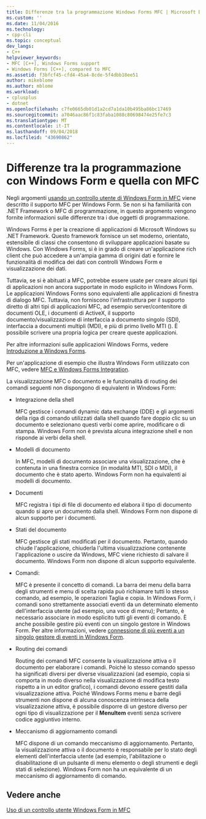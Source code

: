 ```yaml
---
title: Differenze tra la programmazione Windows Forms MFC | Microsoft Docs
ms.custom: ''
ms.date: 11/04/2016
ms.technology:
- cpp-cli
ms.topic: conceptual
dev_langs:
- C++
helpviewer_keywords:
- MFC [C++], Windows Forms support
- Windows Forms [C++], compared to MFC
ms.assetid: f3bfcf45-cfd4-45a4-8cde-5f4dbb18ee51
author: mikeblome
ms.author: mblome
ms.workload:
- cplusplus
- dotnet
ms.openlocfilehash: c7fe0665db01d1a2cd7a1da10b495ba86bc17469
ms.sourcegitcommit: a7046aac86f1c83faba1088c80698474e25fe7c3
ms.translationtype: MT
ms.contentlocale: it-IT
ms.lasthandoff: 09/04/2018
ms.locfileid: "43690862"
---
```

# <a name="windows-formsmfc-programming-differences"></a>Differenze tra la programmazione con Windows Form e quella con MFC
Negli argomenti [usando un controllo utente di Windows Form in MFC](../dotnet/using-a-windows-form-user-control-in-mfc.md) viene descritto il supporto MFC per Windows Form. Se non si ha familiarità con .NET Framework o MFC di programmazione, in questo argomento vengono fornite informazioni sulle differenze tra i due oggetti di programmazione.  
  
 Windows Forms è per la creazione di applicazioni di Microsoft Windows su .NET Framework. Questo framework fornisce un set moderno, orientato, estensibile di classi che consentono di sviluppare applicazioni basate su Windows. Con Windows Forms, si è in grado di creare un'applicazione rich client che può accedere a un'ampia gamma di origini dati e fornire le funzionalità di modifica dei dati con controlli Windows Form e visualizzazione dei dati.  
  
 Tuttavia, se si è abituati a MFC, potrebbe essere usate per creare alcuni tipi di applicazioni non ancora supportate in modo esplicito in Windows Form. Le applicazioni Windows Forms sono equivalenti alle applicazioni di finestra di dialogo MFC. Tuttavia, non forniscono l'infrastruttura per il supporto diretto di altri tipi di applicazioni MFC, ad esempio server/contenitore di documenti OLE, i documenti di ActiveX, il supporto documento/visualizzazione di interfaccia a documento singolo (SDI), interfaccia a documenti multipli (MDI), e più di primo livello MTI (). È possibile scrivere una propria logica per creare queste applicazioni.  
  
 Per altre informazioni sulle applicazioni Windows Forms, vedere [Introduzione a Windows Forms](/dotnet/framework/winforms/windows-forms-overview).  
  
 Per un'applicazione di esempio che illustra Windows Form utilizzato con MFC, vedere [MFC e Windows Forms Integration](http://www.microsoft.com/downloads/details.aspx?FamilyID=987021bc-e575-4fe3-baa9-15aa50b0f599&displaylang=en).  
  
 La visualizzazione MFC o documento e le funzionalità di routing dei comandi seguenti non dispongono di equivalenti in Windows Form:  
  
-   Integrazione della shell  
  
     MFC gestisce i comandi dynamic data exchange (DDE) e gli argomenti della riga di comando utilizzati dalla shell quando fare doppio clic su un documento e selezionano questi verbi come aprire, modificare o di stampa. Windows Form non è prevista alcuna integrazione shell e non risponde ai verbi della shell.  
  
-   Modelli di documento  
  
     In MFC, modelli di documento associare una visualizzazione, che è contenuta in una finestra cornice (in modalità MTI, SDI o MDI), il documento che è stato aperto. Windows Form non ha equivalenti ai modelli di documento.  
  
-   Documenti  
  
     MFC registra i tipi di file di documento ed elabora il tipo di documento quando si apre un documento dalla shell. Windows Form non dispone di alcun supporto per i documenti.  
  
-   Stati del documento  
  
     MFC gestisce gli stati modificati per il documento. Pertanto, quando chiude l'applicazione, chiuderla l'ultima visualizzazione contenente l'applicazione o uscire da Windows, MFC viene richiesto di salvare il documento. Windows Form non dispone di alcun supporto equivalente.  
  
-   Comandi:  
  
     MFC è presente il concetto di comandi. La barra dei menu della barra degli strumenti e menu di scelta rapida può richiamare tutti lo stesso comando, ad esempio, le operazioni Taglia e copia. In Windows Form, i comandi sono strettamente associati eventi da un determinato elemento dell'interfaccia utente (ad esempio, una voce di menu); Pertanto, è necessario associare in modo esplicito tutti gli eventi di comando. È anche possibile gestire più eventi con un singolo gestore in Windows Form. Per altre informazioni, vedere [connessione di più eventi a un singolo gestore di eventi in Windows Form](/dotnet/framework/winforms/how-to-connect-multiple-events-to-a-single-event-handler-in-windows-forms).  
  
-   Routing dei comandi  
  
     Routing dei comandi MFC consente la visualizzazione attiva o il documento per elaborare i comandi. Poiché lo stesso comando spesso ha significati diversi per diverse visualizzazioni (ad esempio, copia si comporta in modo diverso nella visualizzazione di modifica testo rispetto a in un editor grafico), i comandi devono essere gestiti dalla visualizzazione attiva. Poiché Windows Forms menu e barre degli strumenti non dispone di alcuna conoscenza intrinseca della visualizzazione attiva, è possibile disporre di un gestore diverso per ogni tipo di visualizzazione per il **MenuItem** eventi senza scrivere codice aggiuntivo interno.  
  
-   Meccanismo di aggiornamento comandi  
  
     MFC dispone di un comando meccanismo di aggiornamento. Pertanto, la visualizzazione attiva o il documento è responsabile per lo stato degli elementi dell'interfaccia utente (ad esempio, l'abilitazione o disabilitazione di un pulsante di menu elemento o degli strumenti e degli stati di selezione). Windows Form non ha un equivalente di un meccanismo di aggiornamento di comando.  
  
## <a name="see-also"></a>Vedere anche  
 [Uso di un controllo utente Windows Form in MFC](../dotnet/using-a-windows-form-user-control-in-mfc.md)   
